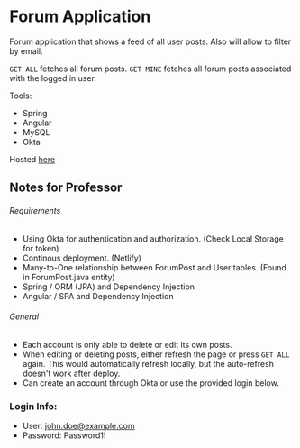 # Forum Application

Forum application that shows a feed of all user posts. Also will allow to filter by email.

`GET ALL` fetches all forum posts.
`GET MINE` fetches all forum posts associated with the logged in user.

Tools:
- Spring
- Angular
- MySQL
- Okta

Hosted [here](https://forum-app-586.netlify.com/)


## Notes for Professor
###### Requirements
- Using Okta for authentication and authorization. (Check Local Storage for token)
- Continous deployment. (Netlify)
- Many-to-One relationship between ForumPost and User tables. (Found in ForumPost.java entity)
- Spring / ORM (JPA) and Dependency Injection
- Angular / SPA and Dependency Injection


###### General
- Each account is only able to delete or edit its own posts.
- When editing or deleting posts, either refresh the page or press `GET ALL` again. This would automatically refresh locally, but the auto-refresh doesn't work after deploy.
- Can create an account through Okta or use the provided login below.


### Login Info:

- User: john.doe@example.com
- Password: Password1!
